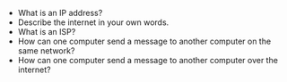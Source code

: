 * What is an IP address?
* Describe the internet in your own words.
* What is an ISP?
* How can one computer send a message to another computer on the same network?
* How can one computer send a message to another computer over the internet?
